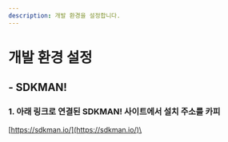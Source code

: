 ```yaml
---
description: 개발 환경을 설정합니다.
---
```


# 개발 환경 설정

## - SDKMAN!

### 1. 아래 링크로 연결된 SDKMAN! 사이트에서 설치 주소를 카피

[https://sdkman.io/](https://sdkman.io/)\
